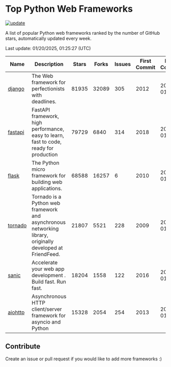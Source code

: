 # Top Python Web Frameworks

[![update](https://github.com/sunnysid3up/python-web-frameworks/actions/workflows/update.yml/badge.svg)](https://github.com/sunnysid3up/python-web-frameworks/actions/workflows/update.yml)

A list of popular Python web frameworks ranked by the number of GitHub stars, automatically updated every week.

Last update: 01/20/2025, 01:25:27 (UTC)

| Name          | Description          | Stars                     | Forks          | Issues               | First Commit        | Last Commit         |
|---------------|----------------------|---------------------------|----------------|----------------------|---------------------|---------------------|
| [django](https://github.com/django/django) | The Web framework for perfectionists with deadlines. | 81935 | 32089 | 305 | 2012 | 2025-01-20 |
| [fastapi](https://github.com/fastapi/fastapi) | FastAPI framework, high performance, easy to learn, fast to code, ready for production | 79729 | 6840 | 314 | 2018 | 2025-01-20 |
| [flask](https://github.com/pallets/flask) | The Python micro framework for building web applications. | 68588 | 16257 | 6 | 2010 | 2025-01-19 |
| [tornado](https://github.com/tornadoweb/tornado) | Tornado is a Python web framework and asynchronous networking library, originally developed at FriendFeed. | 21807 | 5521 | 228 | 2009 | 2025-01-19 |
| [sanic](https://github.com/sanic-org/sanic) |  Accelerate your web app development . Build fast. Run fast. | 18204 | 1558 | 122 | 2016 | 2025-01-19 |
| [aiohttp](https://github.com/aio-libs/aiohttp) | Asynchronous HTTP client/server framework for asyncio and Python | 15328 | 2054 | 254 | 2013 | 2025-01-19 |

## Contribute 

Create an issue or pull request if you would like to add more frameworks :)